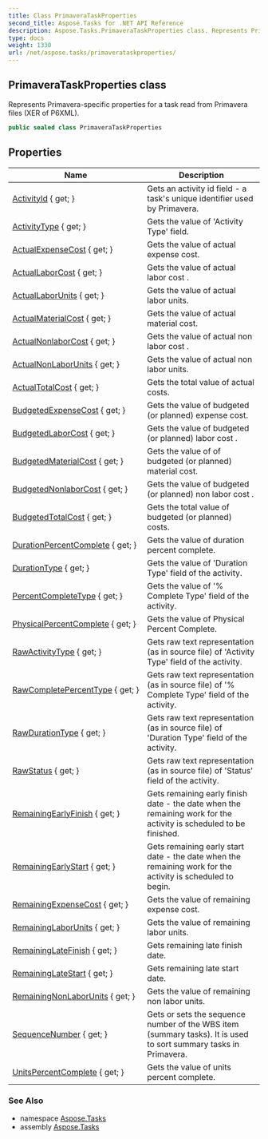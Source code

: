 ```yaml
---
title: Class PrimaveraTaskProperties
second_title: Aspose.Tasks for .NET API Reference
description: Aspose.Tasks.PrimaveraTaskProperties class. Represents Primaveraspecific properties for a task read from Primavera files XER of P6XML
type: docs
weight: 1330
url: /net/aspose.tasks/primaverataskproperties/
---
```

## PrimaveraTaskProperties class

Represents Primavera-specific properties for a task read from Primavera files (XER of P6XML).

```csharp
public sealed class PrimaveraTaskProperties
```

## Properties

| Name | Description |
| --- | --- |
| [ActivityId](../../aspose.tasks/primaverataskproperties/activityid/) { get; } | Gets an activity id field - a task's unique identifier used by Primavera. |
| [ActivityType](../../aspose.tasks/primaverataskproperties/activitytype/) { get; } | Gets the value of 'Activity Type' field. |
| [ActualExpenseCost](../../aspose.tasks/primaverataskproperties/actualexpensecost/) { get; } | Gets the value of actual expense cost. |
| [ActualLaborCost](../../aspose.tasks/primaverataskproperties/actuallaborcost/) { get; } | Gets the value of actual labor cost . |
| [ActualLaborUnits](../../aspose.tasks/primaverataskproperties/actuallaborunits/) { get; } | Gets the value of actual labor units. |
| [ActualMaterialCost](../../aspose.tasks/primaverataskproperties/actualmaterialcost/) { get; } | Gets the value of actual material cost. |
| [ActualNonlaborCost](../../aspose.tasks/primaverataskproperties/actualnonlaborcost/) { get; } | Gets the value of actual non labor cost . |
| [ActualNonLaborUnits](../../aspose.tasks/primaverataskproperties/actualnonlaborunits/) { get; } | Gets the value of actual non labor units. |
| [ActualTotalCost](../../aspose.tasks/primaverataskproperties/actualtotalcost/) { get; } | Gets the total value of actual costs. |
| [BudgetedExpenseCost](../../aspose.tasks/primaverataskproperties/budgetedexpensecost/) { get; } | Gets the value of budgeted (or planned) expense cost. |
| [BudgetedLaborCost](../../aspose.tasks/primaverataskproperties/budgetedlaborcost/) { get; } | Gets the value of budgeted (or planned) labor cost . |
| [BudgetedMaterialCost](../../aspose.tasks/primaverataskproperties/budgetedmaterialcost/) { get; } | Gets the value of of budgeted (or planned) material cost. |
| [BudgetedNonlaborCost](../../aspose.tasks/primaverataskproperties/budgetednonlaborcost/) { get; } | Gets the value of budgeted (or planned) non labor cost . |
| [BudgetedTotalCost](../../aspose.tasks/primaverataskproperties/budgetedtotalcost/) { get; } | Gets the total value of budgeted (or planned) costs. |
| [DurationPercentComplete](../../aspose.tasks/primaverataskproperties/durationpercentcomplete/) { get; } | Gets the value of duration percent complete. |
| [DurationType](../../aspose.tasks/primaverataskproperties/durationtype/) { get; } | Gets the value of 'Duration Type' field of the activity. |
| [PercentCompleteType](../../aspose.tasks/primaverataskproperties/percentcompletetype/) { get; } | Gets the value of '% Complete Type' field of the activity. |
| [PhysicalPercentComplete](../../aspose.tasks/primaverataskproperties/physicalpercentcomplete/) { get; } | Gets the value of Physical Percent Complete. |
| [RawActivityType](../../aspose.tasks/primaverataskproperties/rawactivitytype/) { get; } | Gets raw text representation (as in source file) of 'Activity Type' field of the activity. |
| [RawCompletePercentType](../../aspose.tasks/primaverataskproperties/rawcompletepercenttype/) { get; } | Gets raw text representation (as in source file) of '% Complete Type' field of the activity. |
| [RawDurationType](../../aspose.tasks/primaverataskproperties/rawdurationtype/) { get; } | Gets raw text representation (as in source file) of 'Duration Type' field of the activity. |
| [RawStatus](../../aspose.tasks/primaverataskproperties/rawstatus/) { get; } | Gets raw text representation (as in source file) of 'Status' field of the activity. |
| [RemainingEarlyFinish](../../aspose.tasks/primaverataskproperties/remainingearlyfinish/) { get; } | Gets remaining early finish date - the date when the remaining work for the activity is scheduled to be finished. |
| [RemainingEarlyStart](../../aspose.tasks/primaverataskproperties/remainingearlystart/) { get; } | Gets remaining early start date - the date when the remaining work for the activity is scheduled to begin. |
| [RemainingExpenseCost](../../aspose.tasks/primaverataskproperties/remainingexpensecost/) { get; } | Gets the value of remaining expense cost. |
| [RemainingLaborUnits](../../aspose.tasks/primaverataskproperties/remaininglaborunits/) { get; } | Gets the value of remaining labor units. |
| [RemainingLateFinish](../../aspose.tasks/primaverataskproperties/remaininglatefinish/) { get; } | Gets remaining late finish date. |
| [RemainingLateStart](../../aspose.tasks/primaverataskproperties/remaininglatestart/) { get; } | Gets remaining late start date. |
| [RemainingNonLaborUnits](../../aspose.tasks/primaverataskproperties/remainingnonlaborunits/) { get; } | Gets the value of remaining non labor units. |
| [SequenceNumber](../../aspose.tasks/primaverataskproperties/sequencenumber/) { get; } | Gets or sets the sequence number of the WBS item (summary tasks). It is used to sort summary tasks in Primavera. |
| [UnitsPercentComplete](../../aspose.tasks/primaverataskproperties/unitspercentcomplete/) { get; } | Gets the value of units percent complete. |

### See Also

* namespace [Aspose.Tasks](../../aspose.tasks/)
* assembly [Aspose.Tasks](../../)


